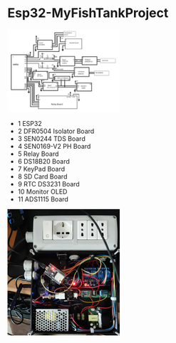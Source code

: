 # Esp32-MyFishTankProject

<img src="https://github.com/PasqualeAuriemma/Esp32-MyFishTankProject/blob/master/images/Schema.jpg" width=50% height=50%>

- 1 ESP32
- 2 DFR0504 Isolator Board
- 3 SEN0244 TDS Board
- 4 SEN0169-V2 PH Board
- 5 Relay Board
- 6 DS18B20 Board
- 7 KeyPad Board
- 8 SD Card Board
- 9 RTC DS3231 Board
- 10 Monitor OLED
- 11 ADS1115 Board

<img src="https://github.com/PasqualeAuriemma/Esp32-MyFishTankProject/blob/master/images/Example1.jpg" width=50% height=50%>




